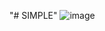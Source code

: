 "# SIMPLE" 
![image](https://user-images.githubusercontent.com/6041056/126246921-7f976ece-8756-47bd-86c9-a4fee403ebda.png)
